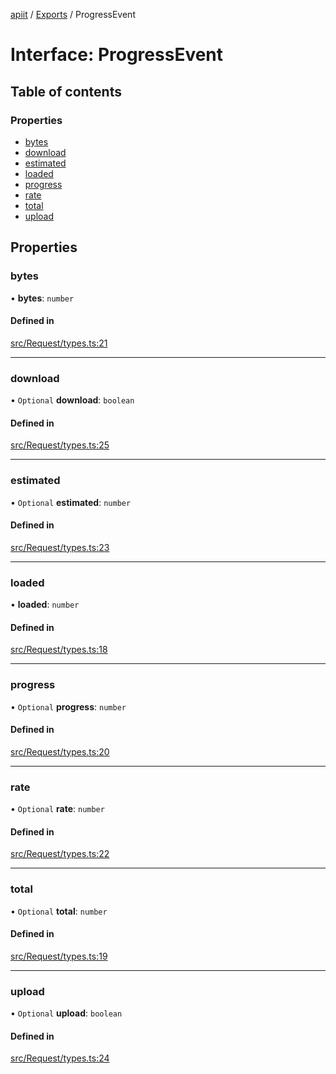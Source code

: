 [apiit](../README.md) / [Exports](../modules.md) / ProgressEvent

# Interface: ProgressEvent

## Table of contents

### Properties

- [bytes](ProgressEvent.md#bytes)
- [download](ProgressEvent.md#download)
- [estimated](ProgressEvent.md#estimated)
- [loaded](ProgressEvent.md#loaded)
- [progress](ProgressEvent.md#progress)
- [rate](ProgressEvent.md#rate)
- [total](ProgressEvent.md#total)
- [upload](ProgressEvent.md#upload)

## Properties

### bytes

• **bytes**: `number`

#### Defined in

[src/Request/types.ts:21](https://github.com/AlexKletn/apiit/blob/21e19d0/src/Request/types.ts#L21)

___

### download

• `Optional` **download**: `boolean`

#### Defined in

[src/Request/types.ts:25](https://github.com/AlexKletn/apiit/blob/21e19d0/src/Request/types.ts#L25)

___

### estimated

• `Optional` **estimated**: `number`

#### Defined in

[src/Request/types.ts:23](https://github.com/AlexKletn/apiit/blob/21e19d0/src/Request/types.ts#L23)

___

### loaded

• **loaded**: `number`

#### Defined in

[src/Request/types.ts:18](https://github.com/AlexKletn/apiit/blob/21e19d0/src/Request/types.ts#L18)

___

### progress

• `Optional` **progress**: `number`

#### Defined in

[src/Request/types.ts:20](https://github.com/AlexKletn/apiit/blob/21e19d0/src/Request/types.ts#L20)

___

### rate

• `Optional` **rate**: `number`

#### Defined in

[src/Request/types.ts:22](https://github.com/AlexKletn/apiit/blob/21e19d0/src/Request/types.ts#L22)

___

### total

• `Optional` **total**: `number`

#### Defined in

[src/Request/types.ts:19](https://github.com/AlexKletn/apiit/blob/21e19d0/src/Request/types.ts#L19)

___

### upload

• `Optional` **upload**: `boolean`

#### Defined in

[src/Request/types.ts:24](https://github.com/AlexKletn/apiit/blob/21e19d0/src/Request/types.ts#L24)
